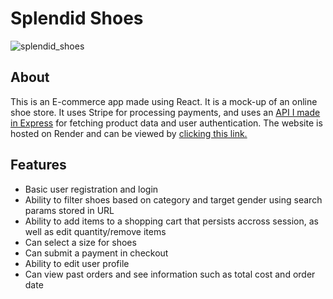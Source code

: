# Splendid Shoes

![splendid_shoes](https://github.com/BMTimbrell/e-commerce-api/assets/97784102/01742d9f-7a39-4dac-9229-0a21d8e90af0)

## About

This is an E-commerce app made using React. It is a mock-up of an online shoe store.
It uses Stripe for processing payments, and uses an [API I made in Express](https://github.com/BMTimbrell/e-commerce-api "API")
for fetching product data and user authentication. The website is hosted on Render and can be viewed
by [clicking this link.](https://splendid-shoes-app.onrender.com "Splendid Shoes")


## Features

* Basic user registration and login
* Ability to filter shoes based on category and target gender using search params stored in URL
* Ability to add items to a shopping cart that persists accross session, as well as edit quantity/remove items
* Can select a size for shoes
* Can submit a payment in checkout
* Ability to edit user profile
* Can view past orders and see information such as total cost and order date